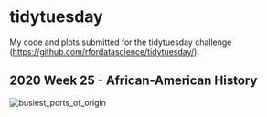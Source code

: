 # tidytuesday
My code and plots submitted for the tidytuesday challenge (https://github.com/rfordatascience/tidytuesday/).

## 2020 Week 25 - African-American History
![busiest_ports_of_origin](https://github.com/gabtam55/tidytuesday/tree/master/2020week25/busiest_ports_of_origin.png)
